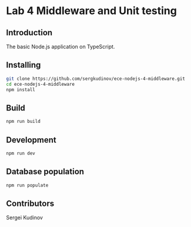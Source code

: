 # Lab 4 Middleware and Unit testing

## Introduction

The basic Node.js application on TypeScript.

## Installing

```bash
git clone https://github.com/sergkudinov/ece-nodejs-4-middleware.git
cd ece-nodejs-4-middleware
npm install
```

## Build

```bash
npm run build
```

## Development

```bash
npm run dev
```

## Database population

```bash
npm run populate
```

## Contributors

Sergei Kudinov
